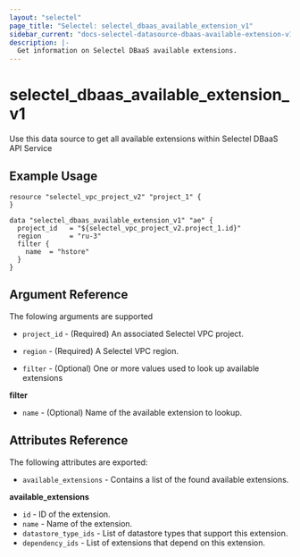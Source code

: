 ```yaml
---
layout: "selectel"
page_title: "Selectel: selectel_dbaas_available_extension_v1"
sidebar_current: "docs-selectel-datasource-dbaas-available-extension-v1"
description: |-
  Get information on Selectel DBaaS available extensions.
---
```


# selectel\_dbaas\_available_extension_v1

Use this data source to get all available extensions within Selectel DBaaS API Service

## Example Usage

```hcl
resource "selectel_vpc_project_v2" "project_1" {
}

data "selectel_dbaas_available_extension_v1" "ae" {
  project_id   = "${selectel_vpc_project_v2.project_1.id}"
  region       = "ru-3"
  filter {
    name  = "hstore"
  }
}
```

## Argument Reference

The folowing arguments are supported

* `project_id` - (Required) An associated Selectel VPC project.

* `region` - (Required) A Selectel VPC region.

* `filter` - (Optional) One or more values used to look up available extensions

**filter**

- `name` - (Optional) Name of the available extension to lookup.

## Attributes Reference

The following attributes are exported:

* `available_extensions` - Contains a list of the found available extensions.

**available_extensions**

- `id` - ID of the extension.
- `name` - Name of the extension.
- `datastore_type_ids` - List of datastore types that support this extension.
- `dependency_ids` - List of extensions that depend on this extension.
